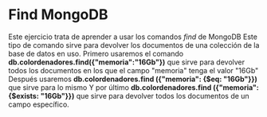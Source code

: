 # Find MongoDB
Este ejercicio trata de aprender a usar los comandos *find* de MongoDB
Este tipo de comando sirve para devolver los documentos de una colección de la base de datos en uso.
Primero usaremos el comando **db.colordenadores.find({"memoria":"16Gb"})** que sirve para devolver todos los documentos en los que el campo "memoria" tenga el valor "16Gb"
Después usaremos **db.colordenadores.find ({"memoria": {$eq: "16Gb"}})** que sirve para lo mismo
Y por último **db.colordenadores.find ({"memoria": {$exists: "16Gb"}})** que sirve para devolver todos los documentos de un campo específico.